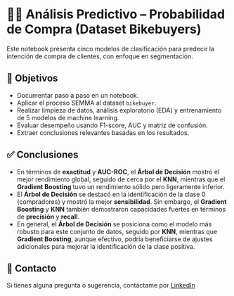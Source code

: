 # 🚴‍♂️ Análisis Predictivo – Probabilidad de Compra (Dataset Bikebuyers)

Este notebook presenta cinco modelos de clasificación para predecir la intención de compra de clientes, con enfoque en segmentación.

## 🎯 Objetivos

- Documentar paso a paso en un notebook.
- Aplicar el proceso SEMMA al dataset `bikebuyer`.
- Realizar limpieza de datos, análisis exploratorio (EDA) y entrenamiento de 5 modelos de machine learning.
- Evaluar desempeño usando F1-score, AUC y matriz de confusión.
- Extraer conclusiones relevantes basadas en los resultados.
<!--
## 📌 Acciones Principales
- A
- B
-->
## ✅ Conclusiones

- En términos de **exactitud** y **AUC-ROC**, el **Árbol de Decisión** mostró el mejor rendimiento global, seguido de cerca por el **KNN**, mientras que el **Gradient Boosting** tuvo un rendimiento sólido pero ligeramente inferior.
- El **Árbol de Decisión** se destacó en la identificación de la clase 0 (compradores) y mostró la mejor **sensibilidad**. Sin embargo, el **Gradient Boosting** y **KNN** también demostraron capacidades fuertes en términos de **precisión** y **recall**.
- En general, el **Árbol de Decisión** se posiciona como el modelo más robusto para este conjunto de datos, seguido por **KNN**, mientras que **Gradient Boosting**, aunque efectivo, podría beneficiarse de ajustes adicionales para mejorar la identificación de la clase positiva.

## 📩 Contacto

Si tienes alguna pregunta o sugerencia, contáctame por [LinkedIn](https://linkedin.com/in/roberto-eustaquio/)
